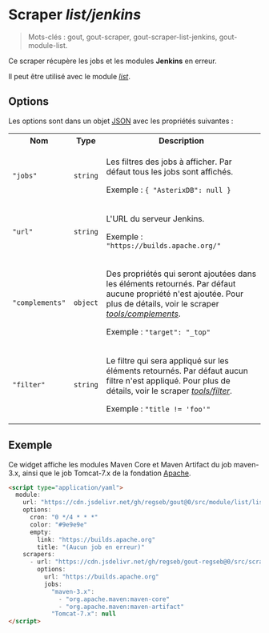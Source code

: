 # Scraper _list/jenkins_

> Mots-clés : gout, gout-scraper, gout-scraper-list-jenkins, gout-module-list.

Ce scraper récupère les jobs et les modules **Jenkins** en erreur.

Il peut être utilisé avec le module
[_list_](https://github.com/regseb/gout/tree/HEAD/src/module/list#readme).

## Options

Les options sont dans un objet
[JSON](https://www.json.org/json-fr.html "JavaScript Object Notation") avec les
propriétés suivantes :

<table>
  <tr>
    <th>Nom</th>
    <th>Type</th>
    <th>Description</th>
  </tr>
  <tr>
    <td><code>"jobs"</code></td>
    <td><code>string</code></td>
    <td>
      <p>
        Les filtres des jobs à afficher. Par défaut tous les jobs sont affichés.
      </p>
      <p>Exemple : <code>{ "AsterixDB": null }</code></p>
    </td>
  </tr>
  <tr>
    <td><code>"url"</code></td>
    <td><code>string</code></td>
    <td>
      <p>L'URL du serveur Jenkins.</p>
      <p>Exemple : <code>"https://builds.apache.org/"</code></p>
    </td>
  </tr>
  <tr>
    <td><code>"complements"</code></td>
    <td><code>object</code></td>
    <td>
      <p>
        Des propriétés qui seront ajoutées dans les éléments retournés. Par
        défaut aucune propriété n'est ajoutée. Pour plus de détails, voir le
        scraper
        <a href="https://github.com/regseb/gout/tree/HEAD/src/scraper/tools/complements#readme"><em>tools/complements</em></a>.
      </p>
      <p>
        Exemple : <code>"target": "_top"</code>
      </p>
    </td>
  </tr>
  <tr>
    <td><code>"filter"</code></td>
    <td><code>string</code></td>
    <td>
      <p>
        Le filtre qui sera appliqué sur les éléments retournés. Par défaut aucun
        filtre n'est appliqué. Pour plus de détails, voir le scraper
        <a href="https://github.com/regseb/gout/tree/HEAD/src/scraper/tools/filter#readme"><em>tools/filter</em></a>.
      </p>
      <p>
        Exemple : <code>"title != 'foo'"</code>
      </p>
    </td>
  </tr>
</table>

## Exemple

Ce widget affiche les modules Maven Core et Maven Artifact du job maven-3.x,
ainsi que le job Tomcat-7.x de la fondation
[Apache](https://builds.apache.org/).

```html
<script type="application/yaml">
  module:
    url: "https://cdn.jsdelivr.net/gh/regseb/gout@0/src/module/list/list.js"
    options:
      cron: "0 */4 * * *"
      color: "#9e9e9e"
      empty:
        link: "https://builds.apache.org"
        title: "(Aucun job en erreur)"
    scrapers:
      - url: "https://cdn.jsdelivr.net/gh/regseb/gout-regseb@0/src/scraper/list/jenkins/jenkins.js"
        options:
          url: "https://builds.apache.org"
          jobs:
            "maven-3.x":
              - "org.apache.maven:maven-core"
              - "org.apache.maven:maven-artifact"
            "Tomcat-7.x": null
</script>
```
